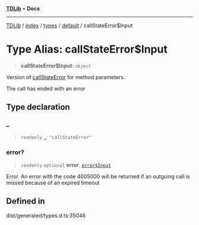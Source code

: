 [**TDLib**](../../../../../../README.md) • **Docs**

***

[TDLib](../../../../../../modules.md) / [index](../../../../../README.md) / [types](../../../README.md) / [default](../README.md) / callStateError$Input

# Type Alias: callStateError$Input

> **callStateError$Input**: `object`

Version of [callStateError](callStateError.md) for method parameters.

The call has ended with an error

## Type declaration

### \_

> `readonly` **\_**: `"callStateError"`

### error?

> `readonly` `optional` **error**: [`error$Input`](error$Input-1.md)

Error. An error with the code 4005000 will be returned if an outgoing call is missed because of an expired timeout

## Defined in

dist/generated/types.d.ts:35046
